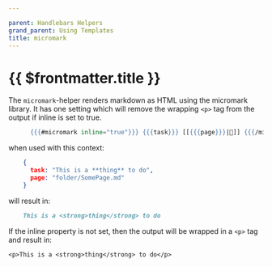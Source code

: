 ```yaml
---

parent: Handlebars Helpers
grand_parent: Using Templates
title: micromark
---
```

# {{ $frontmatter.title }}

The `micromark`-helper renders markdown as HTML using the micromark library. It has one setting which will remove the wrapping `<p>` tag from the output if inline is set to true.

```handlebars
      {{{#micromark inline="true"}}} {{{task}}} [[{{{page}}}|📝]] {{{/micromark}}}
```

when used with this context:

```json
    {
      task: "This is a **thing** to do",
      page: "folder/SomePage.md"
    }
```

will result in:

````markdown
    This is a <strong>thing</strong> to do
````

If the inline property is not set, then the output will be wrapped in a `<p>` tag and result in:

```
<p>This is a <strong>thing</strong> to do</p>
```